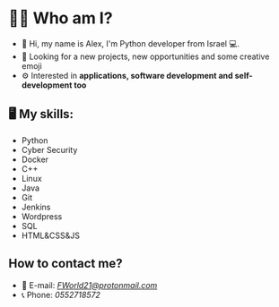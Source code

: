 # 🤘🏼  Who am I?
 - 👋 Hi, my name is Alex, I'm Python developer from Israel 💻.
 - 📌 Looking for a new projects, new opportunities and some creative emoji
 - ⚙️ Interested in **applications, software development and self-development too**

## 🖥 My skills:
 - Python
 - Cyber Security
 - Docker
 - C++
 - Linux
 - Java
 - Git
 - Jenkins
 - Wordpress
 - SQL
 - HTML&CSS&JS
 
 ## How to contact me?
 - 📧 E-mail: *FWorld21@protonmail.com*
 - 📞 Phone: *0552718572*

